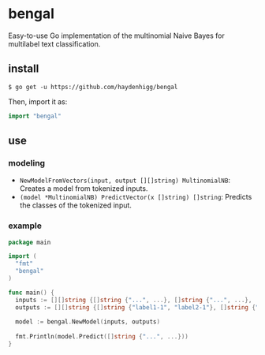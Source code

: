 # bengal

Easy-to-use Go implementation of the multinomial Naive Bayes for multilabel text classification.

## install

`$ go get -u https://github.com/haydenhigg/bengal`

Then, import it as:
```go
import "bengal"
```

## use

### modeling

- `NewModelFromVectors(input, output [][]string) MultinomialNB`: Creates a model from tokenized inputs.
- `(model *MultinomialNB) PredictVector(x []string) []string`: Predicts the classes of the tokenized input.

### example

```go
package main

import (
  "fmt"
  "bengal"
)

func main() {
  inputs := [][]string {[]string {"...", ...}, []string {"...", ...}, ...}
  outputs := [][]string {[]string {"label1-1", "label2-1"}, []string {"label1-2", "label2-2"}, ...}
  
  model := bengal.NewModel(inputs, outputs)
  
  fmt.Println(model.Predict([]string {"...", ...}))
}
```
